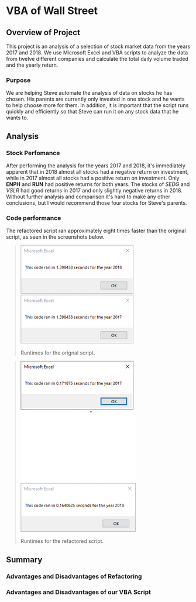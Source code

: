 # VBA of Wall Street

## Overview of Project

This project is an analysis of a selection of stock market data from the years 2017 and 2018. We use Microsoft Excel and VBA scripts to analyze the data from twelve different companies and calculate the total daily volume traded and the yearly return.

### Purpose

We are helping Steve automate the analysis of data on stocks he has chosen. His parents are currently only invested in one stock and he wants to help choose more for them. In addition, it is important that the script runs quickly and efficiently so that Steve can run it on any stock data that he wants to.

## Analysis

### Stock Perfomance

After performing the analysis for the years 2017 and 2018, it's immediately apparent that in 2018 almost all stocks had a negative return on investment, while in 2017 almost all stocks had a positive return on investment. Only **ENPH** and **RUN** had positive returns for both years. The stocks of *SEDG* and *VSLR* had good returns in 2017 and only slightly negative returns in 2018. Without further analysis and comparison it's hard to make any other conclusions, but I would recommend those four stocks for Steve's parents. 

### Code performance

The refactored script ran approximately eight times faster than the original script, as seen in the screenshots below. 
>![Runtime for original code on 2017 data](resources/VBA_Original_2018.png) ![Runtime for original code on 2018 data](resources/VBA_Original_2017.png)
>
>Runtimes for the orignal script.

>![Runtime for refactored code on 2017 data](resources/VBA_Challenge_2017.png) ![Runtime for refactored code on 2018 data](resources/VBA_Challenge_2018.png)
>
>Runtimes for the refactored script.

## Summary

### Advantages and Disadvantages of Refactoring

### Advantages and Disadvantages of our VBA Script

